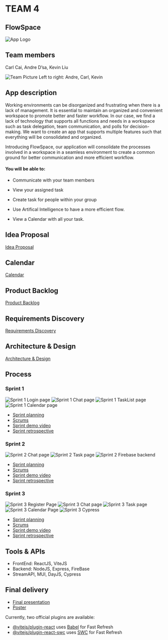 # TEAM 4

## FlowSpace

![App Logo](/image/office-kirby.png)


## Team members

Carl Cai, Andre D’sa, Kevin Liu

![Team Picture](https://github.com/paceuniversity/cs389f2023team4/blob/main/image/AC35EDAA-A47A-42B1-B2D7-7CADDB3724ED.jpg)
Left to right: Andre, Carl, Kevin

## App description

Working environments can be disorganized and frustrating when there is a lack of management. It is essential to maintain an organized and convenient workspace to promote better and faster workflow. In our case, we find a lack of technology that supports all functions and needs in a workspace such as task delegation, team communication, and polls for decision-making. We want to create an app that supports multiple features such that everything will be consolidated and organized. 

Introducing FlowSpace, our application will consolidate the processes involved in a workspace in a seamless environment to create a common ground for better communication and more efficient workflow. 

#### You will be able to:

  * Communicate with your team members 
  
  * View your assigned task
  
  * Create task for people within your group
    
  * Use Artifical Intelligence to have a more efficient flow.
  
  * View a Calendar with all your task.
  

## Idea Proposal
[Idea Proposal](https://docs.google.com/document/d/12kb-L6TrMY1ZIbMzLFE-d7--DhrUgkdp/edit)

## Calendar
[Calendar](https://calendar.google.com/calendar/u/0?cid=aXZoMmU3NjhzMjRkdGlxZWYwcXZvbzhxcjBAZ3JvdXAuY2FsZW5kYXIuZ29vZ2xlLmNvbQ)

## Product Backlog
[Product Backlog](https://docs.google.com/spreadsheets/d/1Wbs6DIA65byChgVr_F-rV9t5BU84cUO6A8Wg8sxLSMg/edit?usp=sharing)

## Requirements Discovery
[Requirements Discovery](https://docs.google.com/document/d/1hswbGV27h_wxzdyXfXx72DJeoNI5apY41l44uFex8BQ/edit?usp=sharing)

## Architecture & Design
[Architecture & Design]()

## Process

### Sprint 1

![Sprint 1 Login page](/image/FlowSpaceSprint1-Login.jpg)
![Sprint 1 Chat page](/image/FlowSpaceSprint1-Chat.jpg)
![Sprint 1 TaskList page](/image/FlowSpaceSprint1-Task.jpg)
![Sprint 1 Calendar page](/image/FlowSpaceSprint1-Calendar.jpg)


* [Sprint planning](https://docs.google.com/spreadsheets/d/1Wbs6DIA65byChgVr_F-rV9t5BU84cUO6A8Wg8sxLSMg/edit#gid=1056044682)
* [Scrums](https://docs.google.com/document/d/1BN__wVh9CegJbTzvGOroZXg6wD0czr8wNKAvgQ8I1_A/edit)
* [Sprint demo video](https://www.youtube.com/watch?v=i76Ho1iZAtI)
* [Sprint retrospective](https://docs.google.com/document/d/1yAktnjtpXRoRM7zFFZbFwLaH0YIg9gIjHZcDZPW-piY/edit)

### Sprint 2

![Sprint 2 Chat page](/image/FlowSpaceSprint2-ChatPage.jpg)
![Sprint 2 Task page](/image/FlowSpaceSprint2-TaskPage.jpg)
![Sprint 2 Firebase backend](/image/FlowSpaceSprint2-Firebase.jpg)


* [Sprint planning](https://docs.google.com/spreadsheets/d/1Wbs6DIA65byChgVr_F-rV9t5BU84cUO6A8Wg8sxLSMg/edit#gid=2008869608)
* [Scrums](https://docs.google.com/document/d/1BN__wVh9CegJbTzvGOroZXg6wD0czr8wNKAvgQ8I1_A/edit)
* [Sprint demo video](https://youtu.be/-dBXfACCjNg)
* [Sprint retrospective](https://docs.google.com/document/d/1XtOvxcaEDbpP_AJnMTQynZZJVQ7YZeqAtpYbGaK4_Tc/edit)

### Sprint 3

![Sprint 3 Register Page](/image/FlowSpaceSprint3-Register.jpg)
![Sprint 3 Chat page](/image/FlowSpaceSprint3-ChatPage.jpg)
![Sprint 3 Task page](/image/FlowSpaceSprint3-TaskPage.jpg)
![Sprint 3 Calendar Page](/image/FlowSpaceSprint3-CalendarPage.jpg)
![Sprint 3 Cypress](/image/FlowSpaceSprint3-Cypress.jpg)



* [Sprint planning](https://docs.google.com/spreadsheets/d/1Wbs6DIA65byChgVr_F-rV9t5BU84cUO6A8Wg8sxLSMg/edit#gid=8)
* [Scrums](https://docs.google.com/document/d/1BN__wVh9CegJbTzvGOroZXg6wD0czr8wNKAvgQ8I1_A/edit)
* [Sprint demo video](https://youtu.be/8c_fQbyvw1M)
* [Sprint retrospective](https://docs.google.com/document/d/13WGrOSgWfQYIKS2lrThxhMyOKjikR0f0yc0YWZK0ikQ/edit)

## Tools & APIs
* FrontEnd: ReactJS, ViteJS
* Backend: NodeJS, Express, FireBase
* StreamAPI, MUI, DayJS, Cypress

## Final delivery

* [Final presentation](https://docs.google.com/presentation/d/1zDiUYkjRjxpbw7jfUBawRC2l38aSAP5N908t5zzbDXU/edit?usp=sharing)
* [Poster]()

Currently, two official plugins are available:

- [@vitejs/plugin-react](https://github.com/vitejs/vite-plugin-react/blob/main/packages/plugin-react/README.md) uses [Babel](https://babeljs.io/) for Fast Refresh
- [@vitejs/plugin-react-swc](https://github.com/vitejs/vite-plugin-react-swc) uses [SWC](https://swc.rs/) for Fast Refresh

